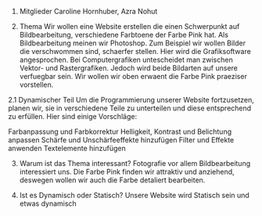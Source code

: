 1. Mitglieder
Caroline Hornhuber, Azra Nohut

2. Thema
Wir wollen eine Website erstellen die einen Schwerpunkt auf Bildbearbeitung, verschiedene Farbtoene der Farbe Pink hat. 
Als Bildbearbeitung meinen wir Photoshop. Zum Beispiel wir wollen Bilder die verschwommen sind, schaerfer stellen. 
Hier wird die Grafiksoftware angesprochen. Bei Computergrafiken untescheidet man zwischen Vektor- und Rastergrafiken. 
Jedoch wird beide Bildarten auf unsere verfuegbar sein. 
Wir wollen wir oben erwaent die Farbe Pink praeziser vorstellen.

  2.1 Dynamischer Teil
  Um die Programmierung unserer Website fortzusetzen, planen wir, sie in verschiedene Teile zu unterteilen und diese entsprechend zu erfüllen. 
  Hier sind einige Vorschläge:

  Farbanpassung und Farbkorrektur
  Helligkeit, Kontrast und Belichtung anpassen
  Schärfe und Unschärfeeffekte hinzufügen
  Filter und Effekte anwenden
  Textelemente hinzufügen 

3. Warum ist das Thema interessant? 
Fotografie vor allem Bildbearbeitung interessiert uns. Die Farbe Pink finden wir attraktiv und anziehend, deswegen wollen wir auch die Farbe detaliert bearbeiten. 

4. Ist es Dynamisch oder Statisch?
Unsere Website wird Statisch sein und etwas dynamisch

